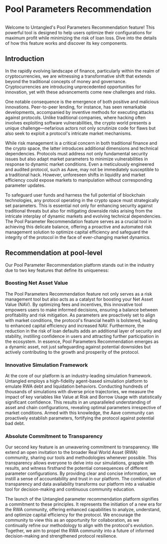 # Pool Parameters Recommendation

<img src="../../../.gitbook/assets/pool_parameters.jpeg" alt=""></img>

Welcome to Untangled's Pool Parameters Recommendation feature! This powerful tool is designed to help users optimize their configurations for maximum profit while minimizing the risk of loan loss. Dive into the details of how this feature works and discover its key components.

## Introduction

In the rapidly evolving landscape of finance, particularly within the realm of cryptocurrencies, we are witnessing a transformative shift that extends beyond the traditional concepts of money and governance. Cryptocurrencies are introducing unprecedented opportunities for innovation, yet with these advancements come new challenges and risks.

One notable consequence is the emergence of both positive and malicious innovations. Peer-to-peer lending, for instance, has seen remarkable developments, accompanied by inventive methods for executing attacks against protocols. Unlike traditional companies, where hacking often involves exploiting software vulnerabilities, the crypto world presents a unique challenge—nefarious actors not only scrutinize code for flaws but also seek to exploit a protocol's intricate market mechanisms.

While risk management is a critical concern in both traditional finance and the crypto space, the latter introduces additional dimensions and technical dependencies. Protocols must address not only fundamental security issues but also adapt market parameters to minimize vulnerabilities in response to dynamic market conditions. Even a meticulously engineered and audited protocol, such as Aave, may not be immediately susceptible to a traditional hack. However, unforeseen shifts in liquidity and market efficiency could expose markets to manipulation without corresponding parameter updates.

To safeguard user funds and harness the full potential of blockchain technologies, any protocol operating in the crypto space must strategically set parameters. This is essential not only for enhancing security against traditional threats but also for mitigating downside risks arising from the intricate interplay of dynamic markets and evolving technical dependencies. The Pool Parameter Recommendation feature serves as a crucial tool in achieving this delicate balance, offering a proactive and automated risk management solution to optimize capital efficiency and safeguard the integrity of the protocol in the face of ever-changing market dynamics.

## Recommendation at pool-level

Our Pool Parameter Recommendation platform stands out in the industry due to two key features that define its uniqueness:

### Boosting Net Asset Value

The Pool Parameters Recommendation feature not only serves as a risk management tool but also acts as a catalyst for boosting your Net Asset Value (NAV). By optimizing fees and incentives, this innovative tool empowers users to make informed decisions, ensuring a balance between profitability and risk mitigation. As parameters are proactively set to align with market conditions, the protocol's financial health is bolstered, leading to enhanced capital efficiency and increased NAV. Furthermore, the reduction in the risk of loan defaults adds an additional layer of security and stability, instilling confidence in users and attracting further participation in the ecosystem. In essence, Pool Parameters Recommendation emerges as a dynamic asset, not just safeguarding against potential downsides but actively contributing to the growth and prosperity of the protocol.

### Innovative Simulation Framework

At the core of our platform is an industry-leading simulation framework. Untangled employs a high-fidelity agent-based simulation platform to emulate RWA debt and liquidation behaviors. Conducting hundreds of thousands of simulations with diverse price trajectories, we measure the impact of key variables like Value at Risk and Borrow Usage with statistically significant confidence. This results in an unparalleled understanding of asset and chain configurations, revealing optimal parameters irrespective of market conditions. Armed with this knowledge, the Aave community can proactively establish parameters, fortifying the protocol against potential bad debt.

### Absolute Commitment to Transparency

Our second key feature is an unwavering commitment to transparency. We extend an open invitation to the broader Real World Asset (RWA) community, sharing our tools and methodologies whenever possible. This transparency allows everyone to delve into our simulations, grapple with results, and witness firsthand the potential consequences of different parameter configurations. By providing clear and concise information, we instill a sense of accountability and trust in our platform. The combination of transparency and data availability transforms our platform into a valuable tool for decision-making and continuous community education.

The launch of the Untangled parameter recommendation platform signifies a commitment to these principles. It represents the initiation of a new era for the RWA community, offering enhanced capabilities to analyze, understand, and optimize capital efficiency for the protocol. We encourage the community to view this as an opportunity for collaboration, as we continually refine our methodology to align with the protocol's evolution. Together, we aim to propel the RWA community into a future of informed decision-making and strengthened protocol resilience.